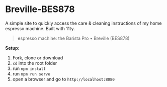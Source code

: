 # Breville-BES878

A simple site to quickly access the care & cleaning instructions of my home espresso machine. Built with 11ty.

> espresso machine: the Barista Pro • Breville (BES878)

**Setup:**

1. Fork, clone or download
2. `cd` into the root folder
3. run `npm install`
4. run `npm run serve`
5. open a browser and go to `http://localhost:8080`
